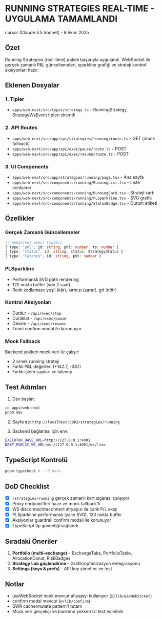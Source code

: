 # RUNNING STRATEGIES REAL-TIME - UYGULAMA TAMAMLANDI
cursor (Claude 3.5 Sonnet) - 9 Ekim 2025

## Özet
Running Strategies (real-time) paketi başarıyla uygulandı. WebSocket ile gerçek zamanlı P&L güncellemeleri, sparkline grafiği ve strateji kontrol aksiyonları hazır.

## Eklenen Dosyalar

### 1. Tipler
- `apps/web-next/src/types/strategy.ts` - RunningStrategy, StrategyWsEvent tipleri eklendi

### 2. API Routes
- `apps/web-next/src/app/api/strategies/running/route.ts` - GET (mock fallback)
- `apps/web-next/src/app/api/exec/pause/route.ts` - POST  
- `apps/web-next/src/app/api/exec/resume/route.ts` - POST

### 3. UI Components
- `apps/web-next/src/app/strategies/running/page.tsx` - Ana sayfa
- `apps/web-next/src/components/running/RunningList.tsx` - Liste container
- `apps/web-next/src/components/running/RunningCard.tsx` - Strateji kartı
- `apps/web-next/src/components/running/PLSparkline.tsx` - SVG grafik
- `apps/web-next/src/components/running/StatusBadge.tsx` - Durum etiketi

## Özellikler

### Gerçek Zamanlı Güncellemeler
```typescript
// WebSocket event tipleri
{ type: "pnl", id: string, pnl: number, ts: number }
{ type: "status", id: string, status: StrategyStatus }  
{ type: "latency", id: string, p95: number }
```

### PLSparkline
- Performanslı SVG path rendering
- 120 nokta buffer (son 2 saat)
- Renk kodlaması: yeşil (kâr), kırmızı (zarar), gri (nötr)

### Kontrol Aksiyonları
- Durdur - `/api/exec/stop`
- Duraklat - `/api/exec/pause`
- Devam - `/api/exec/resume`
- Tümü confirm modal ile korunuyor

### Mock Fallback
Backend yokken mock veri ile çalışır:
- 2 örnek running strateji
- Farklı P&L değerleri (+142.7, -38.1)
- Farklı işlem sayıları ve latency

## Test Adımları

1. Dev başlat:
```bash
cd apps/web-next
pnpm dev
```

2. Sayfa aç: `http://localhost:3003/strategies/running`

3. Backend bağlantısı için env:
```bash
EXECUTOR_BASE_URL=http://127.0.0.1:4001
NEXT_PUBLIC_WS_URL=ws://127.0.0.1:4001/ws/live
```

## TypeScript Kontrolü
```bash
pnpm typecheck # ✅ 0 hata
```

## DoD Checklist
- [x] `/strategies/running` gerçek zamanlı kart ızgarası çalışıyor
- [x] Proxy endpoint'leri hazır ve mock fallback'li
- [x] WS disconnect/reconnect altyapısı ile canlı P/L akışı
- [x] PLSparkline performanslı (yalın SVG), 120 nokta buffer
- [x] Aksiyonlar guardrail confirm modali ile korunuyor
- [x] TypeScript tip güvenliği sağlandı

## Sıradaki Öneriler
1. **Portfolio (multi-exchange)** - ExchangeTabs, PortfolioTable, AllocationDonut, RiskBadges
2. **Strategy Lab güçlendirme** - Grafik/optimizasyon entegrasyonu
3. **Settings (keys & prefs)** - API key yönetimi ve test

## Notlar
- useWebSocket hook mevcut altyapıyı kullanıyor (`@/lib/useWebSocket`)
- confirm modal mevcut (`@/lib/confirm`)
- SWR cache/mutate pattern'i tutarlı
- Mock veri gerçekçi ve backend yokken UI test edilebilir
